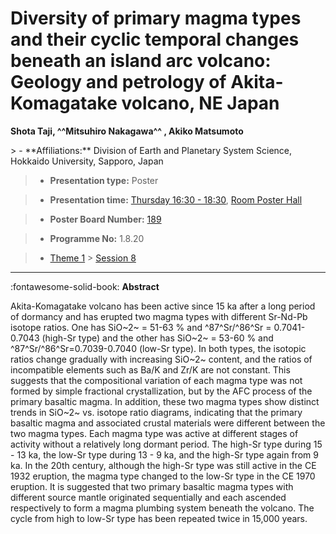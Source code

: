 # Diversity of primary magma types and their cyclic temporal changes beneath an island arc volcano: Geology and petrology of Akita-Komagatake volcano, NE Japan

**Shota Taji, ^^Mitsuhiro Nakagawa^^ , Akiko Matsumoto**

<!-- more -->> - **Affiliations:** Division of Earth and Planetary System Science, Hokkaido University, Sapporo, Japan 

> - **Presentation type:** Poster

> - **Presentation time:** [Thursday 16:30 - 18:30](../sessions_comparison.md#__tabbed_3_6), [Room Poster Hall](../maps_venue.md#__tabbed_1_1)

> - **Poster Board Number:** [189](../map_poster_boards.md#thursday)

> - **Programme No:** 1.8.20

> - [Theme 1](../theme1.md) > [Session 8](../sessions/session-1-8.md)

--- 

:fontawesome-solid-book: **Abstract**

Akita-Komagatake volcano has been active since 15 ka after a long period of dormancy and has erupted two magma types with different Sr-Nd-Pb isotope ratios. One has SiO~2~ = 51-63 % and ^87^Sr/^86^Sr = 0.7041-0.7043 (high-Sr type) and the other has SiO~2~ = 53-60 % and ^87^Sr/^86^Sr=0.7039-0.7040 (low-Sr type). In both types, the isotopic ratios change gradually with increasing SiO~2~ content, and the ratios of incompatible elements such as Ba/K and Zr/K are not constant. This suggests that the compositional variation of each magma type was not formed by simple fractional crystallization, but by the AFC process of the primary basaltic magma. In addition, these two magma types show distinct trends in SiO~2~ vs. isotope ratio diagrams, indicating that the primary basaltic magma and associated crustal materials were different between the two magma types. Each magma type was active at different stages of activity without a relatively long dormant period. The high-Sr type during 15 - 13 ka, the low-Sr type during 13 - 9 ka, and the high-Sr type again from 9 ka. In the 20th century, although the high-Sr type was still active in the CE 1932 eruption, the magma type changed to the low-Sr type in the CE 1970 eruption. It is suggested that two primary basaltic magma types with different source mantle originated sequentially and each ascended respectively to form a magma plumbing system beneath the volcano. The cycle from high to low-Sr type has been repeated twice in 15,000 years.

